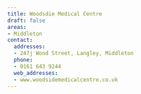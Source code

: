 ```yaml
---
title: Woodsdie Medical Centre
draft: false
areas:
- Middleton
contact:
  addresses:
  - 247j Wood Street, Langley, Middleton
  phone:
  - 0161 643 9244
  web_addresses:
  - www.woodsidemedicalcentre.co.uk
---
```


